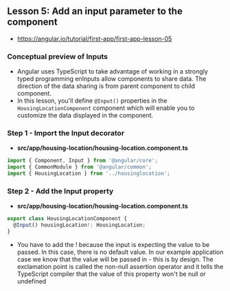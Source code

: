 
## Lesson 5: Add an input parameter to the component
- https://angular.io/tutorial/first-app/first-app-lesson-05


### Conceptual preview of Inputs
- Angular uses TypeScript to take advantage of working in a strongly typed programming enInputs allow components to share data. The direction of the data sharing is from parent component to child component.
- In this lesson, you'll define `@Input()` properties in the `HousingLocationComponent` component which will enable you to customize the data displayed in the component.


### Step 1 - Import the Input decorator
- **src/app/housing-location/housing-location.component.ts**
```ts
import { Component, Input } from '@angular/core';
import { CommonModule } from '@angular/common';
import { HousingLocation } from '../housinglocation';
```

### Step 2 - Add the Input property
- **src/app/housing-location/housing-location.component.ts**
```ts
export class HousingLocationComponent {
  @Input() housingLocation!: HousingLocation;
}
```
- You have to add the ! because the input is expecting the value to be passed. In this case, there is no default value. In our example application case we know that the value will be passed in - this is by design. The exclamation point is called the non-null assertion operator and it tells the TypeScript compiler that the value of this property won't be null or undefined